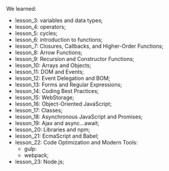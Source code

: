 We learned:

- lesson_3: variables and data types;
- lesson_4: operators;
- lesson_5: cycles;
- lesson_6: introduction to functions;
- lesson_7: Closures, Callbacks, and Higher-Order Functions;
- lesson_8: Arrow Functions;
- lesson_9: Recursion and Constructor Functions;
- lesson_10: Arrays and Objects;
- lesson_11: DOM and Events;
- lesson_12: Event Delegation and BOM;
- lesson_13: Forms and Regular Expressions;
- lesson_14: Coding Best Practices;
- lesson_15: WebStorage;
- lesson_16: Object-Oriented JavaScript;
- lesson_17: Classes;
- lesson_18: Asynchronous JavaScript and Promises;
- lesson_19: Ajax and async...await;
- lesson_20: Libraries and npm;
- lesson_21: EcmaScript and Babel;
- lesson_22: Code Optimization and Modern Tools:
    - gulp:
    - webpack;
- lesson_23: Node.js;